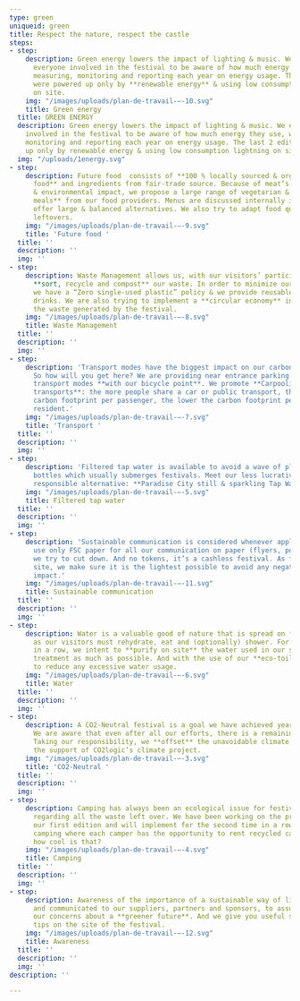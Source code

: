 ```yaml
---
type: green
uniqueid: green
title: Respect the nature, respect the castle
steps:
- step:
    description: Green energy lowers the impact of lighting & music. We encourage
      everyone involved in the festival to be aware of how much energy they use, while
      measuring, monitoring and reporting each year on energy usage. The last 2 editions
      were powered up only by **renewable energy** & using low consumption lightning
      on site.
    img: "/images/uploads/plan-de-travail-–-10.svg"
    title: Green energy
  title: GREEN ENERGY
  description: Green energy lowers the impact of lighting & music. We encourage everyone
    involved in the festival to be aware of how much energy they use, while measuring,
    monitoring and reporting each year on energy usage. The last 2 editions were powered
    up only by renewable energy & using low consumption lightning on site.
  img: "/uploads/1energy.svg"
- step:
    description: Future food  consists of **100 % locally sourced & organically grown
      food** and ingredients from fair-trade source. Because of meat’s high climate
      & environmental impact, we propose a large range of vegetarian & **meat free
      meals** from our food providers. Menus are discussed internally in order to
      offer large & balanced alternatives. We also try to adapt food quantity to avoid
      leftovers.
    img: "/images/uploads/plan-de-travail-–-9.svg"
    title: 'Future food '
  title: ''
  description: ''
  img: ''
- step:
    description: Waste Management allows us, with our visitors’ participation, to
      **sort, recycle and compost** our waste. In order to minimize our waste stream,
      we have a “Zero single-used plastic” policy & we provide reusable cups for all
      drinks. We are also trying to implement a **circular economy** in regards with
      the waste generated by the festival.
    img: "/images/uploads/plan-de-travail-–-8.svg"
    title: Waste Management
  title: ''
  description: ''
  img: ''
- step:
    description: 'Transport modes have the biggest impact on our carbon footprint.
      So how will you get here? We are providing near entrance parking for sustainable
      transport modes **with our bicycle point**. We promote **Carpooling** and **Public
      transports**: the more people share a car or public transport, the lower the
      carbon footprint per passenger, the lower the carbon footprint per festival
      resident.'
    img: "/images/uploads/plan-de-travail-–-7.svg"
    title: 'Transport '
  title: ''
  description: ''
  img: ''
- step:
    description: 'Filtered tap water is available to avoid a wave of plastic water
      bottles which usually submerges festivals. Meet our less lucrative but more
      responsible alternative: **Paradise City still & sparkling Tap Water.**'
    img: "/images/uploads/plan-de-travail-–-5.svg"
    title: Filtered tap water
  title: ''
  description: ''
  img: ''
- step:
    description: 'Sustainable communication is considered whenever applicable: we
      use only FSC paper for all our communication on paper (flyers, posters …), which
      we try to cut down. And no tokens, it’s a cashless festival. As for our internet
      site, we make sure it is the lightest possible to avoid any negative environmental
      impact.'
    img: "/images/uploads/plan-de-travail-–-11.svg"
    title: Sustainable communication
  title: ''
  description: ''
  img: ''
- step:
    description: Water is a valuable good of nature that is spread on festival ground
      as our visitors must rehydrate, eat and (optionally) shower. For a second year
      in a row, we intent to **purify on site** the water used in our showers, reducing
      treatment as much as possible. And with the use of our **eco-toilets**, we intent
      to reduce any excessive water usage.
    img: "/images/uploads/plan-de-travail-–-6.svg"
    title: Water
  title: ''
  description: ''
  img: ''
- step:
    description: A CO2-Neutral festival is a goal we have achieved year after year.
      We are aware that even after all our efforts, there is a remaining climate impact.
      Taking our responsibility, we **offset** the unavoidable climate impact through
      the support of CO2logic’s climate project.
    img: "/images/uploads/plan-de-travail-–-3.svg"
    title: 'CO2-Neutral '
  title: ''
  description: ''
  img: ''
- step:
    description: Camping has always been an ecological issue for festivals, mainly
      regarding all the waste left over. We have been working on the problem since
      our first edition and will implement for the second time in a row our circular
      camping where each camper has the opportunity to rent recycled camping gear,
      how cool is that?
    img: "/images/uploads/plan-de-travail-–-4.svg"
    title: Camping
  title: ''
  description: ''
  img: ''
- step:
    description: Awareness of the importance of a sustainable way of life is enhanced
      and communicated to our suppliers, partners and sponsors, to assure they share
      our concerns about a **greener future**. And we give you useful sustainable
      tips on the site of the festival.
    img: "/images/uploads/plan-de-travail-–-12.svg"
    title: Awareness
  title: ''
  description: ''
  img: ''
description: ''

---
```

